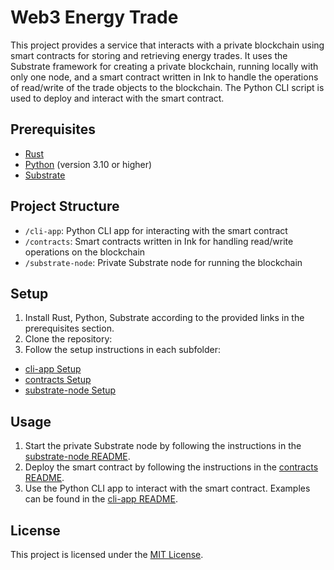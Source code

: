 # Web3 Energy Trade

This project provides a service that interacts with a private blockchain using smart contracts for storing and retrieving energy trades. It uses the Substrate framework for creating a private blockchain, running locally with only one node, and a smart contract written in Ink to handle the operations of read/write of the trade objects to the blockchain. The Python CLI script is used to deploy and interact with the smart contract.

## Prerequisites

- [Rust](https://rustup.rs/)
- [Python](https://www.python.org/downloads/) (version 3.10 or higher)
- [Substrate](https://docs.substrate.io/install/)

## Project Structure

- `/cli-app`: Python CLI app for interacting with the smart contract
- `/contracts`: Smart contracts written in Ink for handling read/write operations on the blockchain
- `/substrate-node`: Private Substrate node for running the blockchain

## Setup

1. Install Rust, Python, Substrate according to the provided links in the prerequisites section.
2. Clone the repository:
3. Follow the setup instructions in each subfolder:

- [cli-app Setup](/cli-app/README.md)
- [contracts Setup](/contracts/README.md)
- [substrate-node Setup](/substrate-node/README.md)

## Usage

1. Start the private Substrate node by following the instructions in the [substrate-node README](/substrate-node/README.md).
2. Deploy the smart contract by following the instructions in the [contracts README](/contracts/README.md).
3. Use the Python CLI app to interact with the smart contract. Examples can be found in the [cli-app README](/cli-app/README.md).

## License

This project is licensed under the [MIT License](LICENSE).
